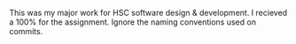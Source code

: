 This was my major work for HSC software design & development. I recieved a 100% for the assignment. Ignore the naming conventions used on commits.
